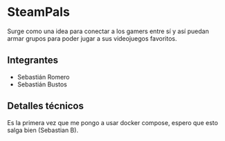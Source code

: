# SteamPals
Surge como una idea para conectar a los gamers entre sí y así puedan armar grupos para poder jugar a sus videojuegos favoritos.

## Integrantes
- Sebastián Romero
- Sebastián Bustos

## Detalles técnicos
Es la primera vez que me pongo a usar docker compose, espero que esto salga bien (Sebastian B). 

